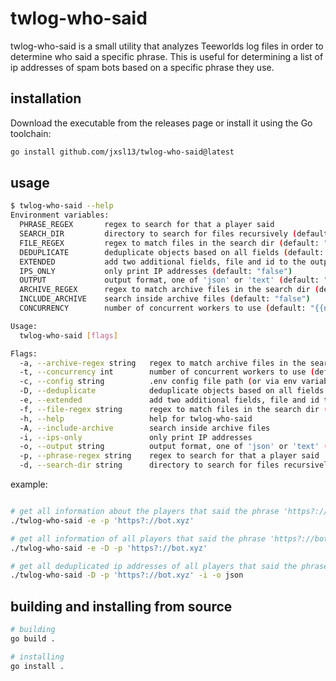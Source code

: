 # twlog-who-said

twlog-who-said is a small utility that analyzes Teeworlds log files in order to determine who said a specific phrase.
This is useful for determining a list of ip addresses of spam bots based on a specific phrase they use.

## installation

Download the executable from the releases page or install it using the Go toolchain:

```bash
go install github.com/jxsl13/twlog-who-said@latest
```

## usage

```bash
$ twlog-who-said --help
Environment variables:
  PHRASE_REGEX       regex to search for that a player said
  SEARCH_DIR         directory to search for files recursively (default: ".")
  FILE_REGEX         regex to match files in the search dir (default: ".*\\.log$")
  DEDUPLICATE        deduplicate objects based on all fields (default: "false")
  EXTENDED           add two additional fields, file and id to the output (default: "false")
  IPS_ONLY           only print IP addresses (default: "false")
  OUTPUT             output format, one of 'json' or 'text' (default: "text")
  ARCHIVE_REGEX      regex to match archive files in the search dir (default: "\\.(7z|bz2|gz|tar|xz|zip|xz|zst|lz)$")
  INCLUDE_ARCHIVE    search inside archive files (default: "false")
  CONCURRENCY        number of concurrent workers to use (default: "{{number of cpu cores}}")

Usage:
  twlog-who-said [flags]

Flags:
  -a, --archive-regex string   regex to match archive files in the search dir (default "\\.(7z|bz2|gz|tar|xz|zip|xz|zst|lz)$")
  -t, --concurrency int        number of concurrent workers to use (default {{number of cpu cores}})
  -c, --config string          .env config file path (or via env variable CONFIG)
  -D, --deduplicate            deduplicate objects based on all fields
  -e, --extended               add two additional fields, file and id to the output
  -f, --file-regex string      regex to match files in the search dir (default ".*\\.log$")
  -h, --help                   help for twlog-who-said
  -A, --include-archive        search inside archive files
  -i, --ips-only               only print IP addresses
  -o, --output string          output format, one of 'json' or 'text' (default "text")
  -p, --phrase-regex string    regex to search for that a player said
  -d, --search-dir string      directory to search for files recursively (default ".")
```

example:

```bash

# get all information about the players that said the phrase 'https?://bot.xyz\..+'
./twlog-who-said -e -p 'https?://bot.xyz'

# get all information of all players that said the phrase 'https?://bot.xyz\..+' but deduplicate all entries
./twlog-who-said -e -D -p 'https?://bot.xyz'

# get all deduplicated ip addresses of all players that said the phrase 'https?://bot.xyz\..+'
./twlog-who-said -D -p 'https?://bot.xyz' -i -o json
````

## building and installing from source

```bash
# building
go build .

# installing
go install .
```
